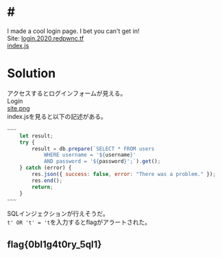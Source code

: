 # # <!--XXXXXXXXXX-->
I made a cool login page. I bet you can't get in!  
Site: [login.2020.redpwnc.tf](https://login.2020.redpwnc.tf/)  
[index.js](index.js)  

# Solution
アクセスするとログインフォームが見える。  
Login  
[site.png](site/site.png)  
index.jsを見ると以下の記述がある。  
```JavaScript
~~~
    let result;
    try {
        result = db.prepare(`SELECT * FROM users 
            WHERE username = '${username}'
            AND password = '${password}';`).get();
    } catch (error) {
        res.json({ success: false, error: "There was a problem." });
        res.end();
        return;
    }
~~~
```
SQLインジェクションが行えそうだ。  
`t' OR 't' = 't`を入力するとflagがアラートされた。  

## flag{0bl1g4t0ry_5ql1}